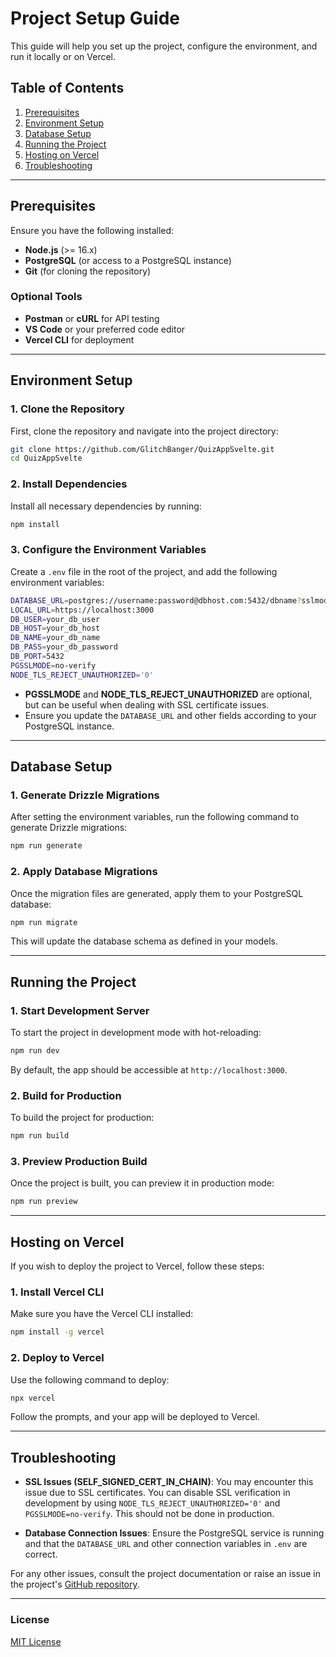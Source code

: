 # Project Setup Guide

This guide will help you set up the project, configure the environment, and run it locally or on Vercel.

## Table of Contents

1. [Prerequisites](#prerequisites)
2. [Environment Setup](#environment-setup)
3. [Database Setup](#database-setup)
4. [Running the Project](#running-the-project)
5. [Hosting on Vercel](#hosting-on-vercel)
6. [Troubleshooting](#troubleshooting)

---

## Prerequisites

Ensure you have the following installed:

- **Node.js** (>= 16.x)
- **PostgreSQL** (or access to a PostgreSQL instance)
- **Git** (for cloning the repository)

### Optional Tools

- **Postman** or **cURL** for API testing
- **VS Code** or your preferred code editor
- **Vercel CLI** for deployment

---

## Environment Setup

### 1. Clone the Repository

First, clone the repository and navigate into the project directory:

```bash
git clone https://github.com/GlitchBanger/QuizAppSvelte.git
cd QuizAppSvelte
```

### 2. Install Dependencies

Install all necessary dependencies by running:

```bash
npm install
```

### 3. Configure the Environment Variables

Create a `.env` file in the root of the project, and add the following environment variables:

```bash
DATABASE_URL=postgres://username:password@dbhost.com:5432/dbname?sslmode=require
LOCAL_URL=https://localhost:3000
DB_USER=your_db_user
DB_HOST=your_db_host
DB_NAME=your_db_name
DB_PASS=your_db_password
DB_PORT=5432
PGSSLMODE=no-verify
NODE_TLS_REJECT_UNAUTHORIZED='0'
```

- **PGSSLMODE** and **NODE_TLS_REJECT_UNAUTHORIZED** are optional, but can be useful when dealing with SSL certificate issues.
- Ensure you update the `DATABASE_URL` and other fields according to your PostgreSQL instance.

---

## Database Setup

### 1. Generate Drizzle Migrations

After setting the environment variables, run the following command to generate Drizzle migrations:

```bash
npm run generate
```

### 2. Apply Database Migrations

Once the migration files are generated, apply them to your PostgreSQL database:

```bash
npm run migrate
```

This will update the database schema as defined in your models.

---

## Running the Project

### 1. Start Development Server

To start the project in development mode with hot-reloading:

```bash
npm run dev
```

By default, the app should be accessible at `http://localhost:3000`.

### 2. Build for Production

To build the project for production:

```bash
npm run build
```

### 3. Preview Production Build

Once the project is built, you can preview it in production mode:

```bash
npm run preview
```

---

## Hosting on Vercel

If you wish to deploy the project to Vercel, follow these steps:

### 1. Install Vercel CLI

Make sure you have the Vercel CLI installed:

```bash
npm install -g vercel
```

### 2. Deploy to Vercel

Use the following command to deploy:

```bash
npx vercel
```

Follow the prompts, and your app will be deployed to Vercel.

---

## Troubleshooting

- **SSL Issues (SELF_SIGNED_CERT_IN_CHAIN)**: You may encounter this issue due to SSL certificates. You can disable SSL verification in development by using `NODE_TLS_REJECT_UNAUTHORIZED='0'` and `PGSSLMODE=no-verify`. This should not be done in production.

- **Database Connection Issues**: Ensure the PostgreSQL service is running and that the `DATABASE_URL` and other connection variables in `.env` are correct.

For any other issues, consult the project documentation or raise an issue in the project's [GitHub repository](https://github.com/GlitchBanger/QuizAppSvelte/issues).

---

### License

[MIT License](LICENSE)
